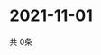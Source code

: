 # 2021-11-01
  共 0条

  <!-- BEGIN -->
  <!-- 最后更新时间Mon Nov 01 2021 20:03:38 GMT+0000 (Coordinated Universal Time) -->
  
  <!-- END -->
  
  